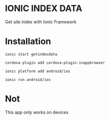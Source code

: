 # IONIC INDEX DATA

Get site index with Ionic Framework

# Installation

    ionic start getindexdata    
  
    cordova plugin add cordova-plugin-inappbrowser
   
    ionic platform add android/ios 
  
    ionic run android/ios
    
# Not

 This app only works on devices
